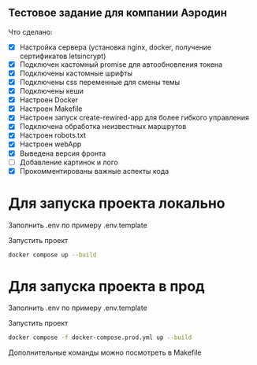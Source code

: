 ## Тестовое задание для компании Аэродин
Что сделано:
- [x] Настройка сервера (установка nginx, docker, получение сертификатов letsincrypt)
- [x] Подключен кастомный promise для автообновления токена
- [x] Подключены кастомные шрифты 
- [x] Подключены css переменные для смены темы
- [x] Подключены кеши
- [x] Настроен Docker
- [x] Настроен Makefile
- [x] Настроен запуск create-rewired-app для более гибкого управления
- [x] Подключена обработка неизвестных маршрутов
- [x] Настроен robots.txt
- [x] Настроен webApp
- [x] Выведена версия фронта
- [ ] Добавление картинок и лого
- [x] Прокомментированы важные аспекты кода

# Для запуска проекта локально

Заполнить .env по примеру .env.template

Запустить проект
```bash
docker compose up --build
```
# Для запуска проекта в прод

Заполнить .env по примеру .env.template

Запустить проект
```bash
docker compose -f docker-compose.prod.yml up --build
```

Дополнительные команды можно посмотреть в Makefile
